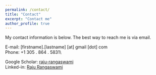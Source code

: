 ```yaml
---
permalink: /contact/
title: "Contact"
excerpt: "Contact me"
author_profile: true
---
```


My contact information is below. The best way to reach me is via email.


E-mail: [firstname].[lastname] [at] gmail [dot] com\
Phone: +1 305 . 864 . 5831\
<!-- Twitter: [Raju Rangaswami](https://twitter.com/precisum)\ -->
Google Scholar: [raju-rangaswami](https://scholar.google.com/citations?user=-Y_xfI8AAAAJ&hl=en)\
Linked-in: [Raju Rangaswami](https://www.linkedin.com/in/raju-rangaswami-7b3b6849)
